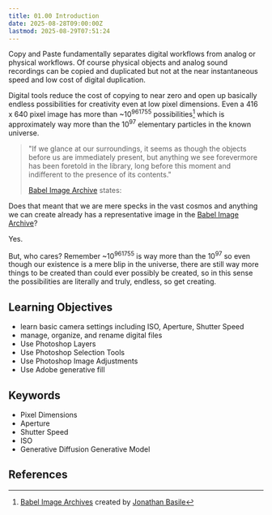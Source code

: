 ```yaml
---
title: 01.00 Introduction
date: 2025-08-28T09:00:00Z
lastmod: 2025-08-29T07:51:24
---
```


Copy and Paste fundamentally separates digital workflows from analog or physical workflows. Of course physical objects and analog sound recordings can be copied and duplicated but not at the near instantaneous speed and low cost of digital duplication.

Digital tools reduce the cost of copying to near zero and open up basically endless possibilities for creativity even at low pixel dimensions. Even a 416 x 640 pixel image has more than ~10<sup>961755</sup> possibilities[^babelia] which is approximately way more than the 10<sup>97</sup> elementary particles in the known universe.

> "If we glance at our surroundings, it seems as though the objects before us are immediately present, but anything we see forevermore has been foretold in the library, long before this moment and indifferent to the presence of its contents."
>
> [Babel Image Archive](https://babelia.libraryofbabel.info/slideshow.html) states:

Does that meant that we are mere specks in the vast cosmos and anything we can create already has a representative image in the [Babel Image Archive](https://babelia.libraryofbabel.info/slideshow.html)?

Yes.

But, who cares? Remember ~10<sup>961755</sup> is way more than the 10<sup>97</sup> so even though our existence is a mere blip in the universe, there are still way more things to be created than could ever possibly be created, so in this sense the possibilities are literally and truly, endless, so get creating.

## Learning Objectives

- learn basic camera settings including ISO, Aperture, Shutter Speed
- manage, organize, and rename digital files
- Use Photoshop Layers
- Use Photoshop Selection Tools
- Use Photoshop Image Adjustments
- Use Adobe generative fill

## Keywords

- Pixel Dimensions
- Aperture
- Shutter Speed
- ISO
- Generative Diffusion Generative Model

## References

[^babelia]: [Babel Image Archives](https://babelia.libraryofbabel.info/about.html) created by [Jonathan Basile](https://jonathanbasile.info/)
